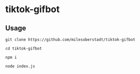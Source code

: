 # tiktok-gifbot

## Usage

`git clone https://github.com/milesoberstadt/tiktok-gifbot`

`cd tiktok-gifbot`

`npm i`

`node index.js`
